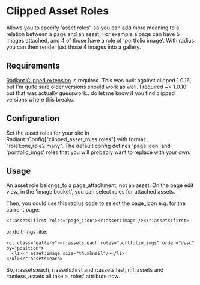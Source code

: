 # Clipped Asset Roles

Allows you to specify 'asset roles', so you can add more meaning to a relation between a page and an asset. For example a page can have 5 images attached, and 4 of those have a role of 'portfolio image'. With radius you can then render just those 4 images into a gallery.

## Requirements

[Radiant Clipped extension](https://github.com/radiant/radiant-clipped-extension/) is required. This was built against clipped 1.0.16, but I'm quite sure older versions should work as well. I required ~> 1.0.10 but that was actually guesswork.. do let me know if you find clipped versions where this breaks.

## Configuration

Set the asset roles for your site in Radiant::Config["clipped\_asset\_roles.roles"] with format "role1:one,role2:many". The default config defines 'page icon' and 'portfolio_imgs' roles that you will probably want to replace with your own.

## Usage

An asset role belongs\_to a page\_attachment, not an asset. On the page edit view, in the 'image bucket', you can select roles for attached assets.

Then, you could use this radius code to select the page_icon e.g. for the current page:

    <r:assets:first roles="page_icon"><r:asset:image /></r:assets:first>

or do things like:

    <ul class="gallery"><r:assets:each roles="portfolio_imgs" order="desc" by="position">
      <li><r:asset:image size="thumbnail"/></li>
    </ul></r:assets:each>

So, r:assets:each, r:assets:first and r:assets:last, r:if\_assets and r:unless_assets all take a 'roles' attribute now.